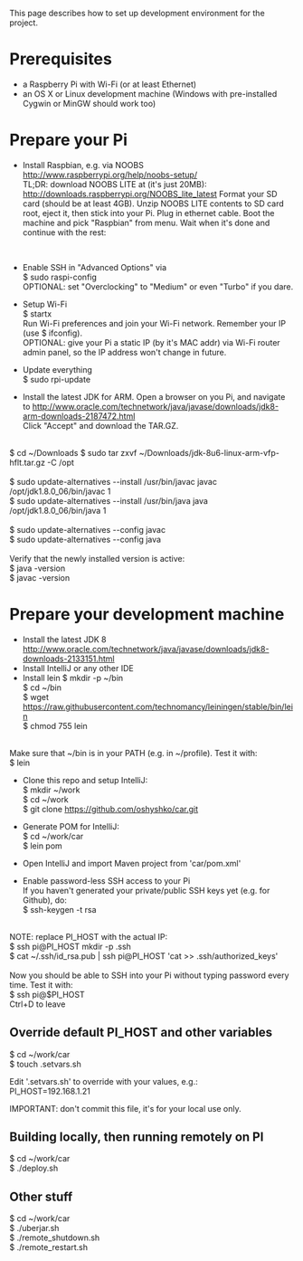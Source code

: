 This page describes how to set up development environment for the project.

Prerequisites
=============
- a Raspberry Pi with Wi-Fi (or at least Ethernet)
- an OS X or Linux development machine (Windows with pre-installed Cygwin or MinGW should work too)


Prepare your Pi
===============
- Install Raspbian, e.g. via NOOBS http://www.raspberrypi.org/help/noobs-setup/<br>
TL;DR: download NOOBS LITE at (it's just 20MB): http://downloads.raspberrypi.org/NOOBS_lite_latest
Format your SD card (should be at least 4GB).
Unzip NOOBS LITE contents to SD card root, eject it, then stick into your Pi.
Plug in ethernet cable. Boot the machine and pick "Raspbian" from menu.
Wait when it's done and continue with the rest:
<br>

- Enable SSH in "Advanced Options" via<br>
$ sudo raspi-config<br>
OPTIONAL: set "Overclocking" to "Medium" or even "Turbo" if you dare.

- Setup Wi-Fi<br>
$ startx<br>
Run Wi-Fi preferences and join your Wi-Fi network. Remember your IP (use $ ifconfig).<br>
OPTIONAL: give your Pi a static IP (by it's MAC addr) via Wi-Fi router admin panel, so the IP address won't change in future.

- Update everything<br>
$ sudo rpi-update

- Install the latest JDK for ARM. Open a browser on you Pi, and navigate to
http://www.oracle.com/technetwork/java/javase/downloads/jdk8-arm-downloads-2187472.html<br>
Click "Accept" and download the TAR.GZ.<br> 
<br>
$ cd ~/Downloads
$ sudo tar zxvf ~/Downloads/jdk-8u6-linux-arm-vfp-hflt.tar.gz -C /opt<br>
<br>
$ sudo update-alternatives --install /usr/bin/javac javac /opt/jdk1.8.0_06/bin/javac 1<br>
$ sudo update-alternatives --install /usr/bin/java java /opt/jdk1.8.0_06/bin/java 1<br>
<br>
$ sudo update-alternatives --config javac<br>
$ sudo update-alternatives --config java<br>
<br>
Verify that the newly installed version is active:<br>
$ java -version<br>
$ javac -version


Prepare your development machine
================================
- Install the latest JDK 8 http://www.oracle.com/technetwork/java/javase/downloads/jdk8-downloads-2133151.html
- Install IntelliJ or any other IDE
- Install lein
$ mkdir -p ~/bin<br>
$ cd ~/bin<br>
$ wget https://raw.githubusercontent.com/technomancy/leiningen/stable/bin/lein<br>
$ chmod 755 lein<br>
<br>
Make sure that ~/bin is in your PATH (e.g. in ~/profile). Test it with:<br>
$ lein<br>

- Clone this repo and setup IntelliJ:<br>
$ mkdir ~/work<br>
$ cd ~/work<br>
$ git clone https://github.com/oshyshko/car.git<br>

- Generate POM for IntelliJ:<br>
$ cd ~/work/car<br>
$ lein pom<br>

- Open IntelliJ and import Maven project from 'car/pom.xml'

- Enable password-less SSH access to your Pi<br>
If you haven't generated your private/public SSH keys yet (e.g. for Github), do:<br>
$ ssh-keygen -t rsa<br>
<br>
NOTE: replace PI_HOST with the actual IP:
<br>
$ ssh pi@PI_HOST mkdir -p .ssh<br>
$ cat ~/.ssh/id_rsa.pub | ssh pi@PI_HOST 'cat >> .ssh/authorized_keys'<br>
<br>
Now you should be able to SSH into your Pi without typing password every time. Test it with:<br>
$ ssh pi@$PI_HOST<br>
Ctrl+D to leave


Override default PI_HOST and other variables
--------------------------------------------
$ cd ~/work/car<br>
$ touch .setvars.sh

Edit '.setvars.sh' to override with your values, e.g.:<br>
PI_HOST=192.168.1.21

IMPORTANT: don't commit this file, it's for your local use only.


Building locally, then running remotely on PI
---------------------------------------------
$ cd ~/work/car<br>
$ ./deploy.sh
<br>


Other stuff
-----------
$ cd ~/work/car<br>
$ ./uberjar.sh                       
$ ./remote_shutdown.sh<br>
$ ./remote_restart.sh
